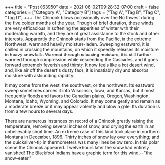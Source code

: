 +++
title = "Post 063950"
date = 2021-06-02T09:28:32-07:00
draft = false
categories = ["Category A", "Category B"]
tags = ["Tag A", "Tag B", "Tag C", "Tag D"]
+++
The Chinook blows occasionally over the Northwest during the five colder months of the year. Though of brief duration, these winds are very efficacious in softening the asperities of winter with their moderating warmth, and they are of great assistance to the stock and other interests. Apparently the Chinook starts from the Pacific, in the extreme Northwest, warm and heavily moisture-laden. Sweeping eastward, it is chilled in crossing the mountains, on which it speedily releases its moisture in heavy snowfalls. Warmed through releasing moisture, it is still further warmed through compression while descending the Cascades, and it goes forward extremely feverish and thirsty. It now feels like a hot desert wind, and, like air off the desert's dusty face, it is insatiably dry and absorbs moisture with astounding rapidity.

It may come from the west, the southwest, or the northwest. Its eastward sweep sometimes carries it into Wisconsin, Iowa, and Kansas, but it most frequently floods and favors the Canadian plains, Oregon, Washington, Montana, Idaho, Wyoming, and Colorado. It may come gently and remain as a moderate breeze or it may appear violently and blow a gale. Its duration is from a few hours to several days.

There are numerous instances on record of a Chinook greatly raising the temperature, removing several inches of snow, and drying the earth in an unbelievably short time. An extreme case of this kind took place in northern Montana in December, 1896. Thirty inches of snow lay over everything; and the quicksilver-tip in thermometers was many lines below zero. In this polar scene the Chinook appeared. Twelve hours later the snow had entirely vanished! The Blackfoot Indians have a graphic term for this wind,--"the snow-eater."
